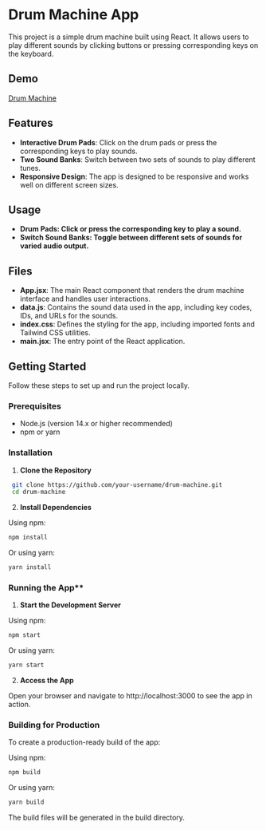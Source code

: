 # Drum Machine App

This project is a simple drum machine built using React. It allows users to play different sounds by clicking buttons or pressing corresponding keys on the keyboard.

## Demo

[Drum Machine](https://ahmed-niyaz.github.io/drum-machine-react-app/)

## Features

- **Interactive Drum Pads**: Click on the drum pads or press the corresponding keys to play sounds.
- **Two Sound Banks**: Switch between two sets of sounds to play different tunes.
- **Responsive Design**: The app is designed to be responsive and works well on different screen sizes.

## Usage

- **Drum Pads: Click or press the corresponding key to play a sound.**
- **Switch Sound Banks: Toggle between different sets of sounds for varied audio output.**

## Files

- **App.jsx**: The main React component that renders the drum machine interface and handles user interactions.
- **data.js**: Contains the sound data used in the app, including key codes, IDs, and URLs for the sounds.
- **index.css**: Defines the styling for the app, including imported fonts and Tailwind CSS utilities.
- **main.jsx**: The entry point of the React application.

## Getting Started

Follow these steps to set up and run the project locally.

### Prerequisites

- Node.js (version 14.x or higher recommended)
- npm or yarn

### Installation

1. **Clone the Repository**

  ```bash
   git clone https://github.com/your-username/drum-machine.git
   cd drum-machine
   ```
   
2. **Install Dependencies**

  Using npm:

  ```bash
  npm install
  ```
  Or using yarn:

  ```bash
  yarn install
  ```

### Running the App**

1. **Start the Development Server**

Using npm:

  ```bash
  npm start
  ```

Or using yarn:

  ```bash
  yarn start
  ```

2. **Access the App**

Open your browser and navigate to http://localhost:3000 to see the app in action.

### Building for Production
To create a production-ready build of the app:

Using npm:

  ```bash
  npm build
  ```

Or using yarn:

  ```bash
  yarn build
  ```

The build files will be generated in the build directory.
